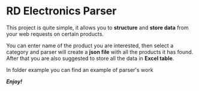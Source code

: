 # RD Electronics Parser

This project is quite simple, it allows you to **structure** and **store data** from your web requests on certain products.

You can enter name of the product you are interested, then select a category and parser
will create a **json file** with all the products it has found.
After that you are also suggested to store all the data in **Excel table**.

In folder example you can find an example of parser's work

_**Enjoy!**_